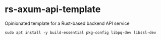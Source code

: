 # rs-axum-api-template
Opinionated template for a Rust-based backend API service


```shell
sudo apt install -y build-essential pkg-config libpq-dev libssl-dev
```